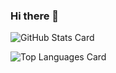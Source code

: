### Hi there 👋

![GitHub Stats Card](https://github-readme-stats.vercel.app/api?username=konono)

![Top Languages Card](https://github-readme-stats.vercel.app/api/top-langs/?username=konono)
